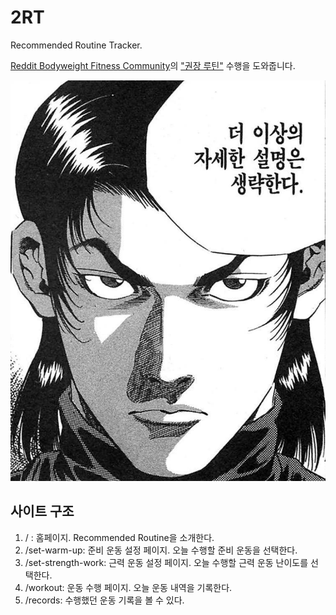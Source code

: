 # 2RT

Recommended Routine Tracker.

[Reddit Bodyweight Fitness Community](https://www.reddit.com/r/bodyweightfitness/)의 ["권장 루틴"](https://www.reddit.com/r/bodyweightfitness/wiki/kb/recommended_routine) 수행을 도와줍니다.

![enough said](./assets//no-further-details.jpg)

## 사이트 구조

1. / : 홈페이지. Recommended Routine을 소개한다.
2. /set-warm-up: 준비 운동 설정 페이지. 오늘 수행할 준비 운동을 선택한다.
3. /set-strength-work: 근력 운동 설정 페이지. 오늘 수행할 근력 운동 난이도를 선택한다.
4. /workout: 운동 수행 페이지. 오늘 운동 내역을 기록한다.
5. /records: 수행했던 운동 기록을 볼 수 있다.

<!-- ## 추가 아이디어

- 갤러리 기능: 몸 상태, 운동 사진 등 기록하고 싶은 사진을 추가한다.
- 목표 알림 기능: 달성하고 싶은 목표를 설정하고, 개선/유지/퇴보를 피드백 받는다.
- 차트 기능: 일자-종목 별 변화를 한눈에 보여준다. -->

